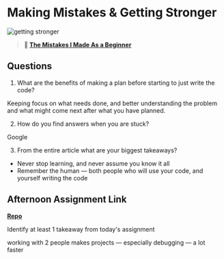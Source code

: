 # Making Mistakes & Getting Stronger

![getting stronger](https://bcw.blob.core.windows.net/public/img/lesson-images/js-bootcamp-logo.jpg)

> **📖 [The Mistakes I Made As a Beginner](https://codeworksacademy.com/fs-student-guide/resources/wk2/06-Coding-Mistakes)**

## Questions

1. What are the benefits of making a plan before starting to just write the code?

Keeping focus on what needs done, and better understanding the problem and what might come next after what you have planned.

2. How do you find answers when you are stuck?

Google

3. From the entire article what are your biggest takeaways?

* Never stop learning, and never assume you know it all
* Remember the human — both people who will use your code, and yourself writing the code

## Afternoon Assignment Link

**[Repo](https://github.com/DaneBarber/w2d4-AC)**

Identify at least 1 takeaway from today's assignment

working with 2 people makes projects — especially debugging — a lot faster